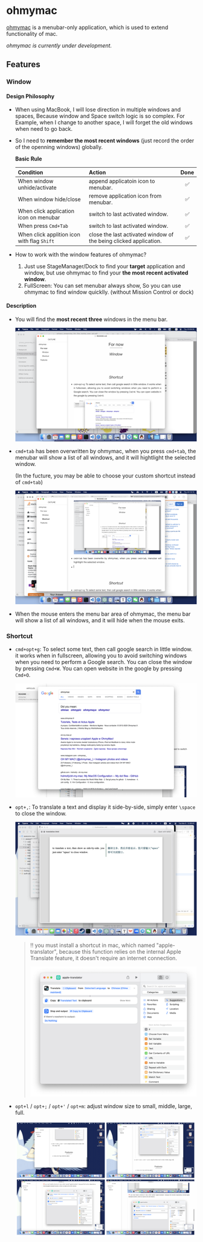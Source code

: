 # ohmymac

[ohmymac](https://github.com/huahuak/ohmymac) is a menubar-only application, which is used to extend functionality of mac.

*ohmymac is currently under development.*

##  Features

### Window

#### Design Philosophy

- When using MacBook, I will lose direction in multiple windows and spaces, Because window and Space switch logic is so complex. For Example, when I change to another space, I will forget the old windows when need to go back.

- So I need to **remember the most recent windows** (just record the order of the openning windows) globally.

  **Basic Rule**

  | Condition                                   | Action                                                       | Done |
  | :------------------------------------------ | :----------------------------------------------------------- | :--: |
  | When window unhide/activate                 | append applicatoin icon to menubar.                          |  ✅   |
  | When window hide/close                      | remove application icon from menubar.                        |  ✅   |
  | When click application icon on menubar      | switch to last activated window.                             |  ✅   |
  | When press `Cmd+Tab`                        | switch to last activated window.                             |  ✅   |
  | When click applition icon with flag `Shift` | close the last activated window of the being clicked application. |  ✅   |

- How to work with the window features of ohmymac?
  1. Just use StageManager/Dock to find your **target** application and window, but use ohmymac to find your **the most recent activated window**.
  2. FullScreen: You can set menubar always show,  So you can use ohmymac to find window quicklly. (without Mission Control or dock)

#### Description

- You will find the **most recent three** windows in the menu bar.

  ![Screenshot 2024-03-14 at 23.09.30](README.assets/Screenshot%202024-03-14%20at%2023.09.30.png)

- `cmd+tab` has been overwritten by ohmymac, when you press `cmd+tab`, the menubar will show a list of all windows, and it will hightlight the selected window.

  (In the fucture, you may be able to choose your custom shortcut instead of `cmd+tab`)

  ![Screenshot 2024-03-14 at 23.12.15](README.assets/Screenshot%202024-03-14%20at%2023.12.15-0429150.png)

- When the mouse enters the menu bar area of ohmymac, the menu bar will show a list of all windows, and it will hide when the mouse exits.

### Shortcut

- `cmd+opt+g`: To select some text, then call google search in little window. it works when in fullscreen, allowing you to avoid switching windows when you need to perform a Google search. You can close the window by pressing `Cmd+W`. You can open website in the google by pressing `Cmd+O`.

  ![Screenshot 2024-03-05 at 15.58.29](README.assets/Screenshot%202024-03-05%20at%2015.58.29.png)

- `opt+,`: To translate a text and display it side-by-side, simply enter `\space` to close the window. 

  ![Screenshot 2024-03-05 at 13.36.43](README.assets/Screenshot%202024-03-05%20at%2013.36.43-9617654.png)

  > ‼️ you must install a shortcut in mac, which named "apple-translator", because this function relies on the internal Apple Translate feature, it doesn't require an internet connection.
  >
  > ![Screenshot 2024-03-05 at 13.39.10](README.assets/Screenshot%202024-03-05%20at%2013.39.10-9617654.png)

- `opt+l` / `opt+;` / `opt+'` / `opt+m`: adjust window size to small, middle, large, full.

  ![Screenshot 2024-03-05 at 13.58.40](README.assets/Screenshot%202024-03-05%20at%2013.58.40.png)

